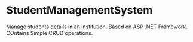 # StudentManagementSystem
Manage students details in an institution.
Based on ASP .NET Framework. 
COntains Simple CRUD operations.
